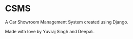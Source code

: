 # CSMS
A Car Showroom Management System created using Django. 

Made with love by Yuvraj Singh and Deepali.
